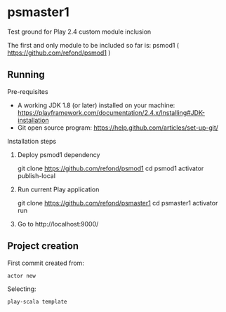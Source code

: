 # psmaster1

Test ground for Play 2.4 custom module inclusion

The first and only module to be included so far 
is: psmod1 ( https://github.com/refond/psmod1 )

## Running 

Pre-requisites

 - A working JDK 1.8 (or later) installed on your machine:
   https://playframework.com/documentation/2.4.x/Installing#JDK-installation
 - Git open source program:
   https://help.github.com/articles/set-up-git/

Installation steps

1. Deploy psmod1 dependency

    git clone https://github.com/refond/psmod1
    cd psmod1
    activator publish-local

2. Run current Play application
   
    git clone https://github.com/refond/psmaster1
    cd psmaster1
    activator run

3. Go to http://localhost:9000/


## Project creation

First commit created from: 

    actor new

Selecting: 

    play-scala template

